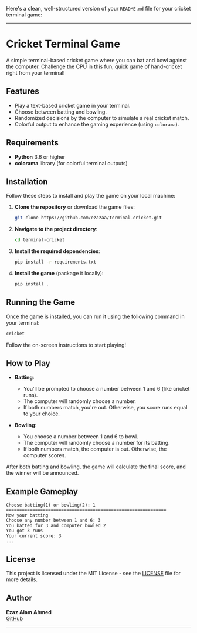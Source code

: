 Here's a clean, well-structured version of your `README.md` file for your cricket terminal game:

---

# Cricket Terminal Game

A simple terminal-based cricket game where you can bat and bowl against the computer. Challenge the CPU in this fun, quick game of hand-cricket right from your terminal!

## Features

- Play a text-based cricket game in your terminal.
- Choose between batting and bowling.
- Randomized decisions by the computer to simulate a real cricket match.
- Colorful output to enhance the gaming experience (using `colorama`).

## Requirements

- **Python** 3.6 or higher
- **colorama** library (for colorful terminal outputs)

## Installation

Follow these steps to install and play the game on your local machine:

1. **Clone the repository** or download the game files:

   ```bash
   git clone https://github.com/ezazaa/terminal-cricket.git
   ```

2. **Navigate to the project directory**:

   ```bash
   cd terminal-cricket
   ```

3. **Install the required dependencies**:

   ```bash
   pip install -r requirements.txt
   ```

4. **Install the game** (package it locally):

   ```bash
   pip install .
   ```

## Running the Game

Once the game is installed, you can run it using the following command in your terminal:

```bash
cricket
```

Follow the on-screen instructions to start playing!

## How to Play

- **Batting**: 
  - You'll be prompted to choose a number between 1 and 6 (like cricket runs). 
  - The computer will randomly choose a number. 
  - If both numbers match, you're out. Otherwise, you score runs equal to your choice.

- **Bowling**: 
  - You choose a number between 1 and 6 to bowl. 
  - The computer will randomly choose a number for its batting. 
  - If both numbers match, the computer is out. Otherwise, the computer scores.

After both batting and bowling, the game will calculate the final score, and the winner will be announced.

## Example Gameplay

```
Choose batting(1) or bowling(2): 1
=============================================================
Now your batting
Choose any number between 1 and 6: 3
You batted for 3 and computer bowled 2
You got 3 runs
Your current score: 3
...
```

## License

This project is licensed under the MIT License - see the [LICENSE](LICENSE) file for more details.

## Author

**Ezaz Alam Ahmed**  
[GitHub](https://github.com/ezazaa)

---
